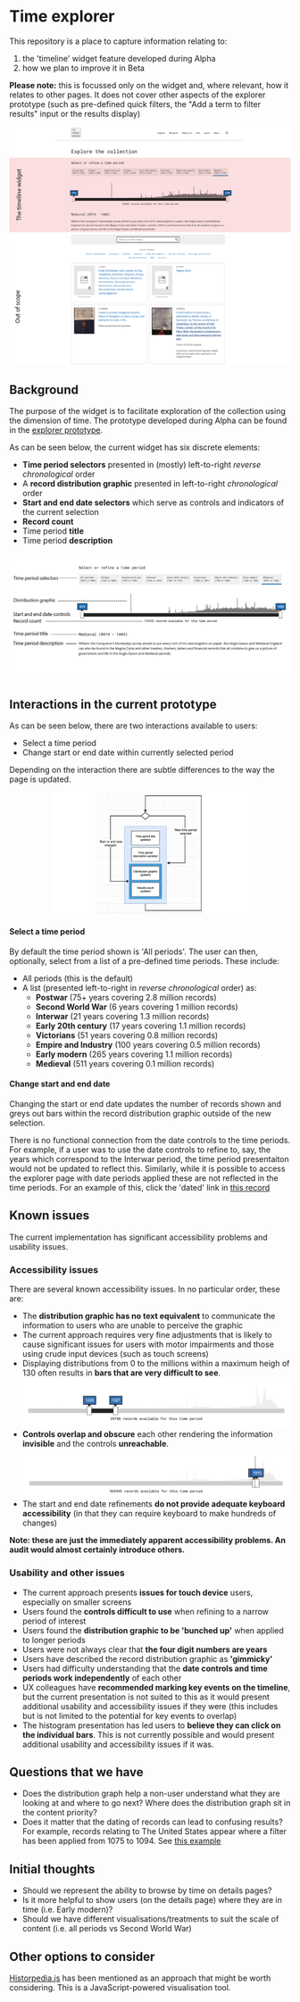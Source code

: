 # Time explorer

This repository is a place to capture information relating to:
 
1. the 'timeline' widget feature developed during Alpha
2. how we plan to improve it in Beta

**Please note:** this is focussed only on the widget and, where relevant, how it relates to other pages. It does not cover other aspects of the explorer prototype (such as pre-defined quick filters, the "Add a term to filter results" input or the results display)

![The widget](images/whole_page.png "The widget")

## Background

The purpose of the widget is to facilitate exploration of the collection using the dimension of time. The prototype developed during Alpha can be found in the [explorer prototype](https://alpha.nationalarchives.gov.uk/collectionexplorer/?start_year=0974&end_year=1485&era=medieval). 

As can be seen below, the current widget has six discrete elements: 

* **Time period selectors** presented in (mostly) left-to-right _reverse chronological_ order
* A **record distribution graphic** presented in left-to-right _chronological_ order
* **Start and end date selectors** which serve as controls and indicators of the current selection
* **Record count**
* Time period **title**
* Time period **description**

![Screenshot of timeline](images/alpha_timeline.jpg "Screenshot of timeline")

## Interactions in the current prototype

As can be seen below, there are two interactions available to users: 

* Select a time period
* Change start or end date within currently selected period

Depending on the interaction there are subtle differences to the way the page is updated. 

<figure style="max-width: 70%; margin: auto">
    <img src="images/explorer_flow.png" alt="">
</figure>


#### Select a time period

By default the time period shown is 'All periods'. The user can then, optionally, select from a list of a pre-defined time periods. These include:
* All periods (this is the default)
* A list (presented left-to-right in _reverse chronological_ order) as:
    * **Postwar** (75+ years covering 2.8 million records)
    * **Second World War** (6 years covering 1 million records)
    * **Interwar** (21 years covering 1.3 million records)
    * **Early 20th century** (17 years covering 1.1 million records)
    * **Victorians** (51 years covering 0.8 million records)
    * **Empire and Industry** (100 years covering 0.5 million records)
    * **Early modern** (265 years covering 1.1 million records)
    * **Medieval** (511 years covering 0.1 million records)

#### Change start and end date

Changing the start or end date updates the number of records shown and greys out bars within the record distribution graphic outside of the new selection.

There is no functional connection from the date controls to the time periods. For example, if a user was to use the date controls to refine to, say, the years which correspond to the Interwar period, the time period presentaiton would not be updated to reflect this. Similarly, while it is possible to access the explorer page with date periods applied these are not reflected in the time periods. For an example of this, click the 'dated' link in [this record](https://alpha.nationalarchives.gov.uk/journey/record/E/40/4913)
        
## Known issues

The current implementation has significant accessibility problems and usability issues.  

### Accessibility issues

There are several known accessibility issues. In no particular order, these are:

* The **distribution graphic has no text equivalent** to communicate the information to users who are unable to perceive the graphic
* The current approach requires very fine adjustments that is likely to cause significant issues for users with motor impairments and those using crude input devices (such as touch screens)
* Displaying distributions from 0 to the millions within a maximum heigh of 130 often results in **bars that are very difficult to see**. ![Bars which represent thousands of records are difficult to distinguish](images/difficult_to_differentiate.png "Bars which represent thousands of records are difficult to distinguish")
* **Controls overlap and obscure** each other rendering the information **invisible** and the controls **unreachable**. ![Controls overlap each other](images/controls_overlap.png "Controls overlap each other")
* The start and end date refinements **do not provide adequate keyboard accessibility** (in that they can require keyboard to make hundreds of changes)

**Note: these are just the immediately apparent accessibility problems. An audit would almost certainly introduce others.** 

### Usability and other issues

* The current approach presents **issues for touch device** users, especially on smaller screens
* Users found the **controls difficult to use** when refining to a narrow period of interest
* Users found the **distribution graphic to be 'bunched up'** when applied to longer periods
* Users were not always clear that **the four digit numbers are years**
* Users have described the record distribution graphic as **'gimmicky'**
* Users had difficulty understanding that the **date controls and time periods work independently** of each other
* UX colleagues have **recommended marking key events on the timeline**, but the current presentation is not suited to this as it would present additional usability and accessibility issues if they were (this includes but is not limited to the potential for key events to overlap)
* The histogram presentation has led users to **believe they can click on the individual bars**. This is not currently possible and would present additional usability and accessibility issues if it was.


## Questions that we have 

* Does the distribution graph help a non-user understand what they are looking at and where to go next? Where does the distribution graph sit in the content priority?
* Does it matter that the dating of records can lead to confusing results? For example, records relating to The United States appear where a filter has been applied from 1075 to 1094. See [this example](https://alpha.nationalarchives.gov.uk/collectionexplorer/?start_year=0974&end_year=1485&era=medieval)

## Initial thoughts

* Should we represent the ability to browse by time on details pages?
* Is it more helpful to show users (on the details page) where they are in time (i.e. Early modern)?
* Should we have different visualisations/treatments to suit the scale of content (i.e. all periods vs Second World War)

## Other options to consider

[Historpedia.js](https://js.histropedia.com/index.html) has been mentioned as an approach that might be worth considering. This is a JavaScript-powered visualisation tool.
